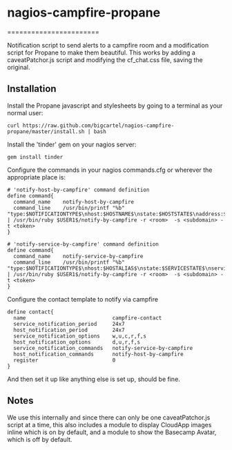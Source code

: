 # nagios-campfire-propane
=======================

Notification script to send alerts to a campfire room and a modification script for Propane to make them beautiful.
This works by adding a caveatPatchor.js script and modifying the cf_chat.css file, saving the original.

## Installation

Install the Propane javascript and stylesheets by going to a terminal as your normal user:

    curl https://raw.github.com/bigcartel/nagios-campfire-propane/master/install.sh | bash

Install the 'tinder' gem on your nagios server:

    gem install tinder

Configure the commands in your nagios commands.cfg or wherever the appropriate place is:

    # 'notify-host-by-campfire' command definition
    define command{
      command_name    notify-host-by-campfire
      command_line    /usr/bin/printf "%b" "type:$NOTIFICATIONTYPE$\nhost:$HOSTNAME$\nstate:$HOSTSTATE$\naddress:$HOSTADDRESS$\nduration:$HOSTDURATIONSEC$\nnumber:$HOSTNOTIFICATIONNUMBER$\ninfo:$HOSTOUTPUT$" | /usr/bin/ruby $USER1$/notify-by-campfire -r <room>  -s <subdomain> -t <token>
    }   

    # 'notify-service-by-campfire' command definition
    define command{
      command_name    notify-service-by-campfire
      command_line    /usr/bin/printf "%b" "type:$NOTIFICATIONTYPE$\nhost:$HOSTALIAS$\nstate:$SERVICESTATE$\nservice:$SERVICEDESC$\nduration:$SERVICEDURATIONSEC$\nnumber:$SERVICENOTIFICATIONNUMBER$\ninfo:$SERVICEOUTPUT$" | /usr/bin/ruby $USER1$/notify-by-campfire -r <room>  -s <subdomain> -t <token>
    }

Configure the contact template to notify via campfire

    define contact{
      name                            campfire-contact
      service_notification_period     24x7
      host_notification_period        24x7
      service_notification_options    w,u,c,r,f,s
      host_notification_options       d,u,r,f,s
      service_notification_commands   notify-service-by-campfire
      host_notification_commands      notify-host-by-campfire
      register                        0
    }

And then set it up like anything else is set up, should be fine.
    
## Notes

We use this internally and since there can only be one caveatPatchor.js script at a time,
this also includes a module to display CloudApp images inline which is on by default, and a module to
show the Basecamp Avatar, which is off by default.